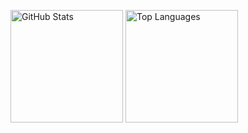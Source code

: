 <a href="#"><img alt="GitHub Stats" src="https://github-readme-stats.vercel.app/api/?username=chezertt&show_icons=true&count_private=true&theme=react&hide_border=true" height="180px"/></a>
<a href="#"><img alt="Top Languages" src="https://github-readme-stats.vercel.app/api/top-langs/?username=chezertt&langs_count=8&layout=compact&theme=react&hide_border=true" height="180px"/></a>
